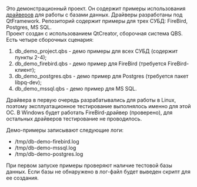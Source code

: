 Это демонстрационный проект. Он содержит примеры использования [драйверов](https://github.com/hkarel/Database)  для работы с базами данных. Драйверы разработаны под QtFramework. Репозиторий содержит примеры для трех СУБД: FireBird, Postgres, MS SQL.   
Проект создан с использованием QtCreator, сборочная система QBS. Есть четыре сборочных сценария:

1. db_demo_project.qbs - демо примеры для всех СУБД (содержит пункты 2-4);
2. db_demo_firebird.qbs - демо пример для FireBird (требуется FireBird-клиент);
3. db_demo_postgres.qbs - демо пример для Postgres (требуется пакет libpq-dev);
4. db_demo_mssql.qbs - демо пример для MS SQL.

Драйвера в первую очередь разрабатывались для работы в Linux, поэтому эксплуатационное  тестирование выполнялось именно для этой ОС. В Windows будет работать FireBird-драйвер (проверено), для остальных драйверов тестирование не проводилось. 

Демо-примеры записывают следующие логи:

- /tmp/db-demo-firebird.log
- /tmp/db-demo-mssql.log
- /tmp/db-demo-postgres.log

При первом запуске примеры проверяют наличие тестовой базы данных. Если базы не обнаружено в лог-файл будет выведен скрипт для ее создания.
